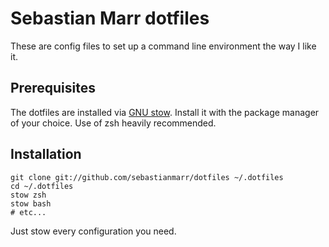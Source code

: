 # Sebastian Marr dotfiles

These are config files to set up a command line environment the way I like it.

## Prerequisites

The dotfiles are installed via [GNU stow](http://www.gnu.org/software/stow). Install it with the package manager of your choice.
Use of zsh heavily recommended.

## Installation

	git clone git://github.com/sebastianmarr/dotfiles ~/.dotfiles
	cd ~/.dotfiles
    stow zsh
    stow bash
    # etc...

Just stow every configuration you need.
